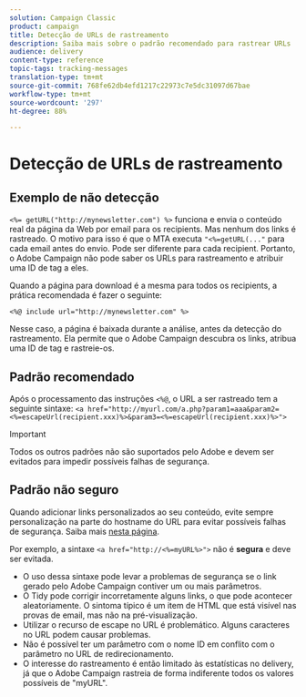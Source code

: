 ```yaml
---
solution: Campaign Classic
product: campaign
title: Detecção de URLs de rastreamento
description: Saiba mais sobre o padrão recomendado para rastrear URLs
audience: delivery
content-type: reference
topic-tags: tracking-messages
translation-type: tm+mt
source-git-commit: 768fe62db4efd1217c22973c7e5dc31097d67bae
workflow-type: tm+mt
source-wordcount: '297'
ht-degree: 88%

---
```



# Detecção de URLs de rastreamento

## Exemplo de não detecção

`<%= getURL("http://mynewsletter.com") %>` funciona e envia o conteúdo real da página da Web por email para os recipients. Mas nenhum dos links é rastreado. O motivo para isso é que o MTA executa `"<%=getURL(..."` para cada email antes do envio. Pode ser diferente para cada recipient. Portanto, o Adobe Campaign não pode saber os URLs para rastreamento e atribuir uma ID de tag a eles.

Quando a página para download é a mesma para todos os recipients, a prática recomendada é fazer o seguinte:

`<%@ include url="http://mynewsletter.com" %>`

Nesse caso, a página é baixada durante a análise, antes da detecção do rastreamento. Ela permite que o Adobe Campaign descubra os links, atribua uma ID de tag e rastreie-os.

## Padrão recomendado

Após o processamento das instruções `<%@`, o URL a ser rastreado tem a seguinte sintaxe: `<a href="http://myurl.com/a.php?param1=aaa&param2=<%=escapeUrl(recipient.xxx)%>&param3=<%=escapeUrl(recipient.xxx)%>">`

>[!IMPORTANT]
>
>Todos os outros padrões não são suportados pelo Adobe e devem ser evitados para impedir possíveis falhas de segurança.

## Padrão não seguro

Quando adicionar links personalizados ao seu conteúdo, evite sempre personalização na parte do hostname do URL para evitar possíveis falhas de segurança. Saiba mais [nesta página](../../installation/using/privacy.md#url-personalization).

Por exemplo, a sintaxe `<a href="http://<%=myURL%>">` não é **segura** e deve ser evitada.

* O uso dessa sintaxe pode levar a problemas de segurança se o link gerado pelo Adobe Campaign contiver um ou mais parâmetros.
* O Tidy pode corrigir incorretamente alguns links, o que pode acontecer aleatoriamente. O sintoma típico é um item de HTML que está visível nas provas de email, mas não na pré-visualização.
* Utilizar o recurso de escape no URL é problemático. Alguns caracteres no URL podem causar problemas.
* Não é possível ter um parâmetro com o nome ID em conflito com o parâmetro no URL de redirecionamento.
* O interesse do rastreamento é então limitado às estatísticas no delivery, já que o Adobe Campaign rastreia de forma indiferente todos os valores possíveis de &quot;myURL&quot;.
